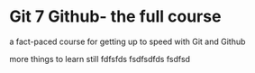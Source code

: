 # Git 7 Github- the full course

a fact-paced course for getting up to speed with Git and Github

more things to learn still
fdfsfds
fsdfsdfds
fsdfsd
